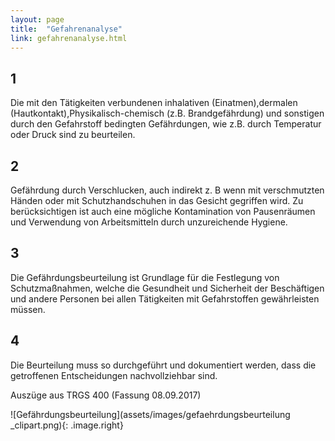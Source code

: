 ```yaml
---
layout: page
title:  "Gefahrenanalyse"
link: gefahrenanalyse.html
---
```


## 1
Die mit den Tätigkeiten verbundenen inhalativen (Einatmen),dermalen (Hautkontakt),Physikalisch-chemisch (z.B. Brandgefährdung) und sonstigen durch den Gefahrstoff bedingten Gefährdungen, wie z.B. durch Temperatur oder Druck sind zu beurteilen.

## 2
Gefährdung durch Verschlucken, auch indirekt z. B wenn mit verschmutzten Händen oder mit Schutzhandschuhen in das Gesicht gegriffen wird. Zu berücksichtigen ist auch eine mögliche Kontamination von Pausenräumen und Verwendung von Arbeitsmitteln durch unzureichende Hygiene.

## 3
Die Gefährdungsbeurteilung ist Grundlage für die Festlegung von Schutzmaßnahmen, welche die Gesundheit und Sicherheit der Beschäftigen und andere Personen bei allen Tätigkeiten mit Gefahrstoffen gewährleisten müssen.

## 4
Die Beurteilung muss so durchgeführt und dokumentiert werden, dass die getroffenen Entscheidungen nachvollziehbar sind.

Auszüge aus TRGS 400 (Fassung 08.09.2017)

![Gefährdungsbeurteilung](assets/images/gefaehrdungsbeurteilung _clipart.png){: .image.right}

